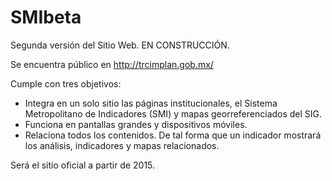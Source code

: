 SMIbeta
=======

Segunda versión del Sitio Web. EN CONSTRUCCIÓN.

Se encuentra público en http://trcimplan.gob.mx/

Cumple con tres objetivos:

* Integra en un solo sitio las páginas institucionales, el Sistema Metropolitano de Indicadores (SMI) y mapas georreferenciados del SIG.
* Funciona en pantallas grandes y dispositivos móviles.
* Relaciona todos los contenidos. De tal forma que un indicador mostrará los análisis, indicadores y mapas relacionados.

Será el sitio oficial a partir de 2015.
